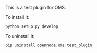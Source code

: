 This is a test plugin for OMS.

To install it:

    python setup.py develop


To uninstall it:

    pip uninstall opennode.oms.test_plugin
